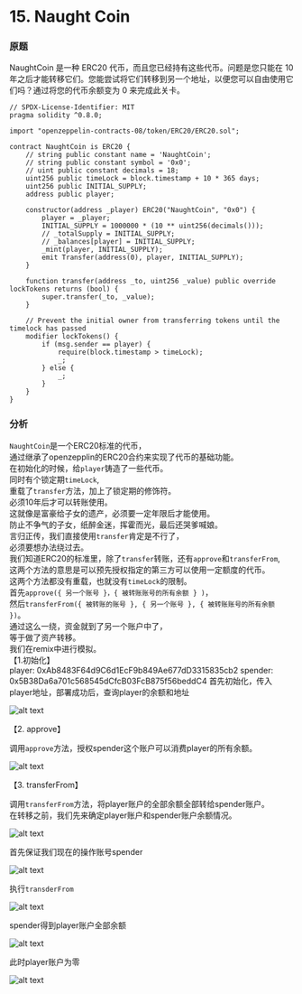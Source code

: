 # 15. Naught Coin

### 原题
NaughtCoin 是一种 ERC20 代币，而且您已经持有这些代币。问题是您只能在 10 年之后才能转移它们。您能尝试将它们转移到另一个地址，以便您可以自由使用它们吗？通过将您的代币余额变为 0 来完成此关卡。

```solidity
// SPDX-License-Identifier: MIT
pragma solidity ^0.8.0;

import "openzeppelin-contracts-08/token/ERC20/ERC20.sol";

contract NaughtCoin is ERC20 {
    // string public constant name = 'NaughtCoin';
    // string public constant symbol = '0x0';
    // uint public constant decimals = 18;
    uint256 public timeLock = block.timestamp + 10 * 365 days;
    uint256 public INITIAL_SUPPLY;
    address public player;

    constructor(address _player) ERC20("NaughtCoin", "0x0") {
        player = _player;
        INITIAL_SUPPLY = 1000000 * (10 ** uint256(decimals()));
        // _totalSupply = INITIAL_SUPPLY;
        // _balances[player] = INITIAL_SUPPLY;
        _mint(player, INITIAL_SUPPLY);
        emit Transfer(address(0), player, INITIAL_SUPPLY);
    }

    function transfer(address _to, uint256 _value) public override lockTokens returns (bool) {
        super.transfer(_to, _value);
    }

    // Prevent the initial owner from transferring tokens until the timelock has passed
    modifier lockTokens() {
        if (msg.sender == player) {
            require(block.timestamp > timeLock);
            _;
        } else {
            _;
        }
    }
}
```
### 分析
`NaughtCoin`是一个ERC20标准的代币，\
通过继承了openzepplin的ERC20合约来实现了代币的基础功能。\
在初始化的时候，给`player`铸造了一些代币。\
同时有个锁定期`timeLock`, \
重载了`transfer`方法，加上了锁定期的修饰符。\
必须10年后才可以转账使用。\
这就像是富豪给子女的遗产，必须要一定年限后才能使用。\
防止不争气的子女，纸醉金迷，挥霍而光，最后还哭爹喊娘。\
言归正传，我们直接使用`transfer`肯定是不行了，\
必须要想办法绕过去。\
我们知道ERC20的标准里，除了`transfer`转账，还有`approve`和`transferFrom`,\
这两个方法的意思是可以预先授权指定的第三方可以使用一定额度的代币。\
这两个方法都没有重载，也就没有`timeLock`的限制。\
首先`approve({ 另一个账号 }，{ 被转账账号的所有余额 } )`，\
然后`transferFrom({ 被转账的账号 }, { 另一个账号 }, { 被转账账号的所有余额 })`。\
通过这么一绕，资金就到了另一个账户中了，\
等于做了资产转移。\
我们在remix中进行模拟。\
【1.初始化】 \
player: 0xAb8483F64d9C6d1EcF9b849Ae677dD3315835cb2
spender: 0x5B38Da6a701c568545dCfcB03FcB875f56beddC4
首先初始化，传入player地址，部署成功后，查询player的余额和地址

![alt text](image-4.png) 

【2. approve】

调用`approve`方法，授权spender这个账户可以消费player的所有余额。

![alt text](image-5.png) 

【3. transferFrom】

调用`transferFrom`方法，将player账户的全部余额全部转给spender账户。\
在转移之前，我们先来确定player账户和spender账户余额情况。

![alt text](image-6.png) 

首先保证我们现在的操作账号spender 

![alt text](image-7.png)

执行`transderFrom`

![alt text](image-9.png)

spender得到player账户全部余额

![alt text](image-8.png)

此时player账户为零

![alt text](image-10.png)


